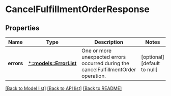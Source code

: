 # CancelFulfillmentOrderResponse

## Properties
Name | Type | Description | Notes
------------ | ------------- | ------------- | -------------
**errors** | [***::models::ErrorList**](ErrorList.md) | One or more unexpected errors occurred during the cancelFulfillmentOrder operation. | [optional] [default to null]

[[Back to Model list]](../README.md#documentation-for-models) [[Back to API list]](../README.md#documentation-for-api-endpoints) [[Back to README]](../README.md)


